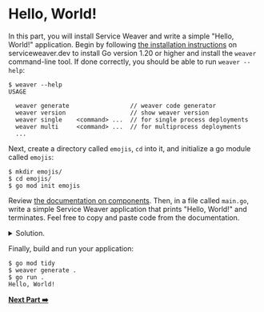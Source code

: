 # Hello, World!

In this part, you will install Service Weaver and write a simple "Hello, World!"
application. Begin by following [the installation instructions][installation] on
serviceweaver.dev to install Go version 1.20 or higher and install the `weaver`
command-line tool. If done correctly, you should be able to run `weaver --help`:

```
$ weaver --help
USAGE

  weaver generate                 // weaver code generator
  weaver version                  // show weaver version
  weaver single    <command> ...  // for single process deployments
  weaver multi     <command> ...  // for multiprocess deployments
  ...
```

Next, create a directory called `emojis`, `cd` into it, and initialize a go
module called `emojis`:

```
$ mkdir emojis/
$ cd emojis/
$ go mod init emojis
```

Review [the documentation on components][components]. Then, in a file called
`main.go`, write a simple Service Weaver application that prints "Hello, World!"
and terminates. Feel free to copy and paste code from the documentation.

<details>
<summary>Solution.</summary>

https://github.com/ServiceWeaver/workshops/blob/912c215cecd611feadd2e23fcc80fe09f4af2045/01/main.go#L15-L39
</details>

Finally, build and run your application:

```
$ go mod tidy
$ weaver generate .
$ go run .
Hello, World!
```

[**Next Part :arrow_right:**](../02)

[installation]: https://serviceweaver.dev/docs.html#installation
[components]: https://serviceweaver.dev/docs.html#step-by-step-tutorial-components
[weaver_Run]: https://pkg.go.dev/github.com/ServiceWeaver/weaver#Run

